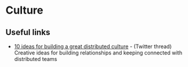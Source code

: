 # Culture

## Useful links
- [10 ideas for building a great distributed culture](https://mobile.twitter.com/nathanbarry/status/1480944048189980678) - (Twitter thread) Creative ideas for building relationships and keeping connected with distributed teams
